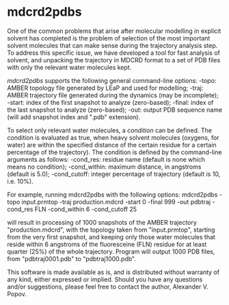 # mdcrd2pdbs

One of the common problems that arise after molecular modelling in explicit
solvent has completed is the problem of selection of the most important solvent
molecules that can make sense during the trajectory analysis step. To address
this specific issue, we have developed a tool for fast analysis of solvent, and
unpacking the trajectory in MDCRD format to a set of PDB files with only the
relevant water molecules kept.

*mdcrd2pdbs* supports the following general command-line options:
 -topo: AMBER topology file generated by LEaP and used for modelling;
 -traj: AMBER trajectory file generated during the dynamics (may be incomplete);
 -start: index of the first snapshot to analyze (zero-based);
 -final: index of the last snapshot to analyze (zero-based);
 -out: output PDB sequence name (will add snapshot index and ".pdb" extension).

To select only relevant water molecules, a *condition* can be defined. The
condition is evaluated as true, when heavy solvent molecules (oxygens, for
water) are within the specified distance of the certain residue for a certain
percentage of the trajectory). The condition is defined by the command-line
arguments as follows:
 -cond_res: residue name (default is none which means no condition);
 -cond_within: maximum distance, in angstroms (default is 5.0);
 -cond_cutoff: integer percentage of trajectory (default is 10, i.e. 10%).

For example, running mdcrd2pdbs with the following options:
 mdcrd2pdbs -topo input.prmtop -traj production.mdcrd -start 0 -final 999
            -out pdbtraj -cond_res FLN -cond_within 6 -cond_cutoff 25
            
will result in processing of 1000 snapshots of the AMBER trajectory
"production.mdcrd", with the topology taken from "input.prmtop", starting from
the very first snapshot, and keeping only those water molecules that reside
within 6 angstroms of the fluoresceine (FLN) residue for at least quarter (25%)
of the whole trajectory. Program will output 1000 PDB files, from
"pdbtraj0001.pdb" to "pdbtraj1000.pdb".

This software is made available as is, and is distributed without warranty of
any kind, either expressed or implied. Should you have any questions and/or
suggestions, please feel free to contact the author, Alexander V. Popov.
